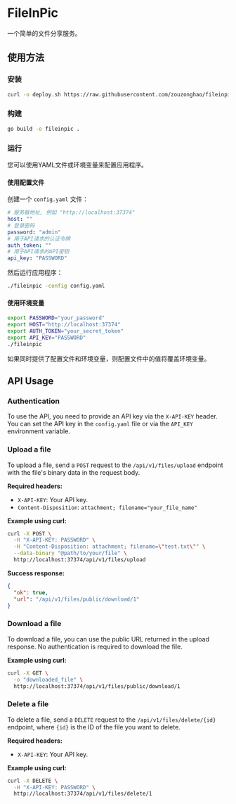 # FileInPic

一个简单的文件分享服务。

## 使用方法
### 安装

```sh
curl -o deploy.sh https://raw.githubusercontent.com/zouzonghao/fileinpic/refs/heads/main/deploy.sh && chmod +x deploy.sh && ./deploy.sh install
```

### 构建

```bash
go build -o fileinpic .
```

### 运行

您可以使用YAML文件或环境变量来配置应用程序。

#### 使用配置文件

创建一个 `config.yaml` 文件：

```yaml
# 服务器地址, 例如 "http://localhost:37374"
host: ""
# 登录密码
password: "admin"
# 用于API请求的认证令牌
auth_token: ""
# 用于API请求的API密钥
api_key: "PASSWORD"
```

然后运行应用程序：

```bash
./fileinpic -config config.yaml
```

#### 使用环境变量

```bash
export PASSWORD="your_password"
export HOST="http://localhost:37374"
export AUTH_TOKEN="your_secret_token"
export API_KEY="PASSWORD"
./fileinpic
```

如果同时提供了配置文件和环境变量，则配置文件中的值将覆盖环境变量。
## API Usage

### Authentication

To use the API, you need to provide an API key via the `X-API-KEY` header. You can set the API key in the `config.yaml` file or via the `API_KEY` environment variable.

### Upload a file

To upload a file, send a `POST` request to the `/api/v1/files/upload` endpoint with the file's binary data in the request body.

**Required headers:**

*   `X-API-KEY`: Your API key.
*   `Content-Disposition`: `attachment; filename="your_file_name"`

**Example using curl:**

```bash
curl -X POST \
  -H "X-API-KEY: PASSWORD" \
  -H "Content-Disposition: attachment; filename=\"test.txt\"" \
  --data-binary "@path/to/your/file" \
  http://localhost:37374/api/v1/files/upload
```

**Success response:**

```json
{
  "ok": true,
  "url": "/api/v1/files/public/download/1"
}
```

### Download a file

To download a file, you can use the public URL returned in the upload response. No authentication is required to download the file.

**Example using curl:**

```bash
curl -X GET \
  -o "downloaded_file" \
  http://localhost:37374/api/v1/files/public/download/1
```

### Delete a file

To delete a file, send a `DELETE` request to the `/api/v1/files/delete/{id}` endpoint, where `{id}` is the ID of the file you want to delete.

**Required headers:**

*   `X-API-KEY`: Your API key.

**Example using curl:**

```bash
curl -X DELETE \
  -H "X-API-KEY: PASSWORD" \
  http://localhost:37374/api/v1/files/delete/1